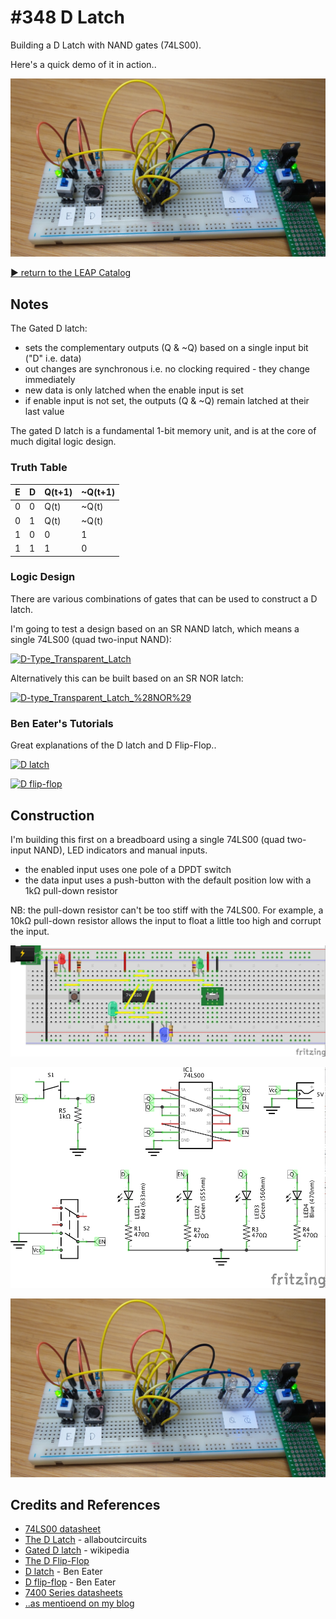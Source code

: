 # #348 D Latch

Building a D Latch with NAND gates (74LS00).

Here's a quick demo of it in action..

[![Build](./assets/DLatch_build.jpg?raw=true)](https://youtu.be/qgyVF3U2MOU)

[:arrow_forward: return to the LEAP Catalog](http://leap.tardate.com)

## Notes

The Gated D latch:

* sets the complementary outputs (Q & ~Q) based on a single input bit ("D" i.e. data)
* out changes are synchronous i.e. no clocking required - they change immediately
* new data is only latched  when the enable input is set
* if enable input is not set, the outputs (Q & ~Q) remain latched at their last value

The gated D latch is a fundamental 1-bit memory unit, and is at the core of much digital logic design.


### Truth Table

| E | D | Q(t+1) | ~Q(t+1) |
|---|---|--------|---------|
| 0 | 0 | Q(t)   | ~Q(t)   |
| 0 | 1 | Q(t)   | ~Q(t)   |
| 1 | 0 | 0      | 1       |
| 1 | 1 | 1      | 0       |


### Logic Design

There are various combinations of gates that can be used to construct a D latch.

I'm going to test a design based on an SR NAND latch, which means a single 74LS00 (quad two-input NAND):

[![D-Type_Transparent_Latch](https://upload.wikimedia.org/wikipedia/commons/2/2f/D-Type_Transparent_Latch.svg)](https://en.wikipedia.org/wiki/File:D-Type_Transparent_Latch.svg)

Alternatively this can be built based on an SR NOR latch:

[![D-type_Transparent_Latch_%28NOR%29](https://upload.wikimedia.org/wikipedia/commons/c/cb/D-type_Transparent_Latch_%28NOR%29.svg)](https://en.wikipedia.org/wiki/File:D-type_Transparent_Latch_(NOR).svg)


### Ben Eater's Tutorials

Great explanations of the D latch and D Flip-Flop..

[![D latch](http://img.youtube.com/vi/peCh_859q7Q/0.jpg)](http://www.youtube.com/watch?v=peCh_859q7Q)

[![D flip-flop](http://img.youtube.com/vi/YW-_GkUguMM/0.jpg)](http://www.youtube.com/watch?v=YW-_GkUguMM)


## Construction

I'm building this first on a breadboard using a single 74LS00 (quad two-input NAND), LED indicators and manual inputs.

* the enabled input uses one pole of a DPDT switch
* the data input uses a push-button with the default position low with a 1kΩ pull-down resistor

NB: the pull-down resistor can't be too stiff with the 74LS00. For example, a 10kΩ pull-down resistor allows the input to float a little too high and corrupt the input.


![Breadboard](./assets/DLatch_bb.jpg?raw=true)

![Schematic](./assets/DLatch_schematic.jpg?raw=true)

![Build](./assets/DLatch_build.jpg?raw=true)

## Credits and References
* [74LS00 datasheet](http://www.futurlec.com/74LS/74LS00.shtml)
* [The D Latch](https://www.allaboutcircuits.com/textbook/digital/chpt-10/d-latch/) - allaboutcircuits
* [Gated D latch](https://en.wikipedia.org/wiki/Flip-flop_(electronics)#Gated_D_latch) - wikipedia
* [The D Flip-Flop](http://hyperphysics.phy-astr.gsu.edu/hbase/Electronic/Dflipflop.html#c2)
* [D latch](https://www.youtube.com/watch?v=peCh_859q7Q&list=PLowKtXNTBypGqImE405J2565dvjafglHU&index=7) - Ben Eater
* [D flip-flop](https://www.youtube.com/watch?v=YW-_GkUguMM&list=PLowKtXNTBypGqImE405J2565dvjafglHU&index=8) - Ben Eater
* [7400 Series datasheets](http://www.skot9000.com/ttl/)
* [..as mentioend on my blog](http://blog.tardate.com/2017/10/leap348-d-latch-with-nand-gates.html)
